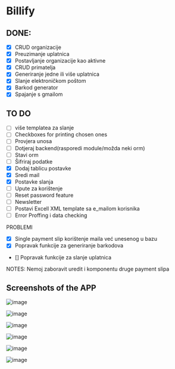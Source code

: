 # Billify

## DONE:

- [x] CRUD organizacije
- [x] Preuzimanje uplatnica
- [x] Postavljanje organizacije kao aktivne
- [x] CRUD primatelja
- [x] Generiranje jedne ili više uplatnica
- [x] Slanje elektroničkom poštom
- [x] Barkod generator
- [x] Spajanje s gmailom

## TO DO

- [ ] više templatea za slanje
- [ ] Checkboxes for printing chosen ones
- [ ] Provjera unosa
- [ ] Dotjeraj backend(rasporedi module/možda neki orm)
- [ ] Stavi orm
- [ ] Šifriraj podatke
- [x] Dodaj tablicu postavke
- [x] Sredi mail
- [x] Postavke slanja
- [ ] Upute za korištenje
- [ ] Reset password feature
- [ ] Newsletter
- [ ] Postavi Excell XML template sa e_mailom korisnika
- [ ] Error Proffing i data checking

PROBLEMI

- [x] Single payment slip korištenje maila već unesenog u bazu
- [x] Popravak funkcije za generiranje barkodova
- [] Popravak funkcije za slanje uplatnica

NOTES: Nemoj zaboravit uredit i komponentu druge payment slipa

## Screenshots of the APP

![image](https://github.com/NevenDavidovic/Billify/assets/57957655/68487e47-910f-413e-9c5a-e6eb6e392d00)

![image](https://github.com/NevenDavidovic/Billify/assets/57957655/676901bf-6895-4a71-8f85-32dce078ebf5)

![image](https://github.com/NevenDavidovic/Billify/assets/57957655/bd682db5-25d4-4057-9de8-2e5bb5086a60)

![image](https://github.com/NevenDavidovic/Billify/assets/57957655/bc0c4105-3503-4a7a-b147-5f9f975c4062)

![image](https://github.com/NevenDavidovic/Billify/assets/57957655/f92252a1-73f6-4a26-8d45-83890f9461bd)

![image](https://github.com/NevenDavidovic/Billify/assets/57957655/aa71ca56-4072-401e-ad9d-ad34e2ed9a53)
